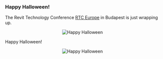 <head>
<meta http-equiv="Content-Type" content="text/html; charset=utf-8">
<link rel="stylesheet" type="text/css" href="bc.css">
<script src="run_prettify.js" type="text/javascript"></script>
<!---
<script src="https://google-code-prettify.googlecode.com/svn/loader/run_prettify.js" type="text/javascript"></script>
-->
</head>

<!---

#dotnet #csharp #geometry
#fsharp #python
#grevit
#responsivedesign #typepad
#ah8 #augi #dotnet
#stingray #adsklabs #cloud #rendering
#3dweb #3dviewapi #html5 #threejs #webgl #3d #apis #mobile #vr #ecommerce
#Markdown #Fusion360 #Fusion360Hackathon #revitapi #3dwebcoder
#javascript
#RestSharp #restapi
#mongoosejs #mongodb #nodejs
#au2015 #rtceur
#adskdevnetwrk

Revit API, Jeremy Tammik, akn_include

Happy Halloween from RTC in Budapest #revitapi #bim #aec #3dwebcoder #dynamobim #au2015 #rtceur #au2015

The Revit Technology Conference RTC Europe in Budapest is just wrapping up. Happy Halloween!

-->

### Happy Halloween!

The Revit Technology Conference [RTC Europe](http://www.rtcevents.com/rtc2015eu) in Budapest is just wrapping up.

<center>
<img src="/j/photo/jeremy/2015/2015-08-15_tel_glarisegg/5DII-4150Ns_moni_kathrin_jeremy_cropped.jpg" alt="Happy Halloween">
</center>

Happy Halloween!

<center>
<img src="/j/photo/jeremy/2015/2015-08-15_tel_glarisegg/5DII-4156Ns_jeremy.jpg" alt="Happy Halloween">
</center>

